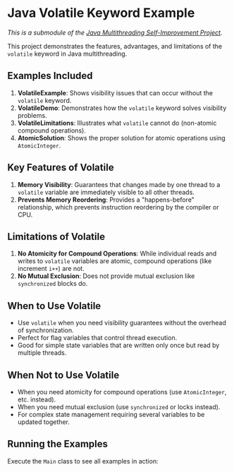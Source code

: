 # Java Volatile Keyword Example

*This is a submodule of the [Java Multithreading Self-Improvement Project](../../../README.md).*

This project demonstrates the features, advantages, and limitations of the `volatile` keyword in Java multithreading.

## Examples Included

1. **VolatileExample**: Shows visibility issues that can occur without the `volatile` keyword.
2. **VolatileDemo**: Demonstrates how the `volatile` keyword solves visibility problems.
3. **VolatileLimitations**: Illustrates what `volatile` cannot do (non-atomic compound operations).
4. **AtomicSolution**: Shows the proper solution for atomic operations using `AtomicInteger`.

## Key Features of Volatile

1. **Memory Visibility**: Guarantees that changes made by one thread to a `volatile` variable are immediately visible to all other threads.
2. **Prevents Memory Reordering**: Provides a "happens-before" relationship, which prevents instruction reordering by the compiler or CPU.

## Limitations of Volatile

1. **No Atomicity for Compound Operations**: While individual reads and writes to `volatile` variables are atomic, compound operations (like increment `i++`) are not.
2. **No Mutual Exclusion**: Does not provide mutual exclusion like `synchronized` blocks do.

## When to Use Volatile

* Use `volatile` when you need visibility guarantees without the overhead of synchronization.
* Perfect for flag variables that control thread execution.
* Good for simple state variables that are written only once but read by multiple threads.

## When Not to Use Volatile

* When you need atomicity for compound operations (use `AtomicInteger`, etc. instead).
* When you need mutual exclusion (use `synchronized` or locks instead).
* For complex state management requiring several variables to be updated together.

## Running the Examples

Execute the `Main` class to see all examples in action:
